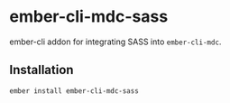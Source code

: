 ember-cli-mdc-sass
===================

ember-cli addon for integrating SASS into `ember-cli-mdc`.

Installation
------------------------------------------------------------------------------

    ember install ember-cli-mdc-sass
